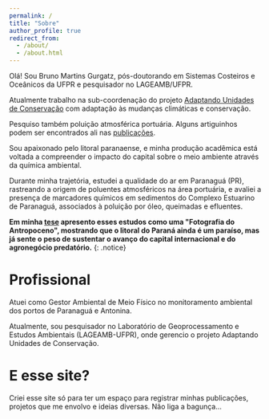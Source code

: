 ```yaml
---
permalink: /
title: "Sobre"
author_profile: true
redirect_from: 
  - /about/
  - /about.html
---
```


Olá! Sou Bruno Martins Gurgatz, pós-doutorando em Sistemas Costeiros e Oceânicos da UFPR e pesquisador no LAGEAMB/UFPR. 

Atualmente trabalho na sub-coordenação do projeto [Adaptando Unidades de Conservação](https://lageamb.ufpr.br/elementor-14562/) com adaptação às mudanças climáticas e conservação.

Pesquiso também poluição atmosférica portuária. Alguns artiguinhos podem ser encontrados ali nas [publicações](/publications).

Sou apaixonado pelo litoral paranaense, e minha produção acadêmica está voltada a compreender o impacto do capital sobre o meio ambiente através da química ambiental.

Durante minha trajetória, estudei a qualidade do ar em Paranaguá (PR), rastreando a origem de poluentes atmosféricos na área portuária, e avaliei a presença de marcadores químicos em sedimentos do Complexo Estuarino de Paranaguá, associados à poluição por óleo, queimadas e efluentes. 

**Em minha [tese](https://acervodigital.ufpr.br/xmlui/handle/1884/86567) apresento esses estudos como uma "Fotografia do Antropoceno", mostrando que o litoral do Paraná ainda é um paraíso, mas já sente o peso de sustentar o avanço do capital internacional e do agronegócio predatório.**
{: .notice}


Profissional
======
Atuei como Gestor Ambiental de Meio Físico no monitoramento ambiental dos portos de Paranaguá e Antonina.

Atualmente, sou pesquisador no Laboratório de Geoprocessamento e Estudos Ambientais (LAGEAMB-UFPR), onde gerencio o projeto Adaptando Unidades de Conservação.

E esse site?
======
Criei esse site só para ter um espaço para registrar minhas publicações, projetos que me envolvo e ideias diversas. Não liga a bagunça...